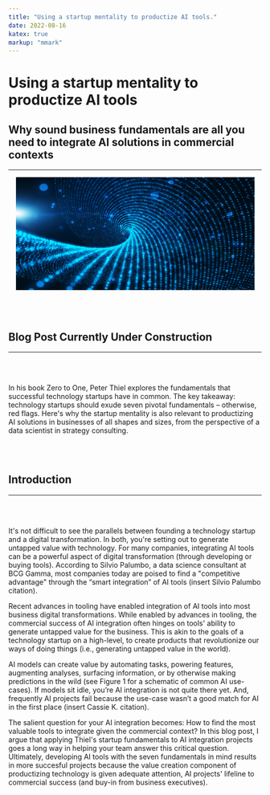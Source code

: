 ```yaml
---
title: "Using a startup mentality to productize AI tools."
date: 2022-08-16
katex: true
markup: "mmark"
---
```

# Using a startup mentality to productize AI tools

## Why sound business fundamentals are all you need to integrate AI solutions in commercial contexts
---

<p align="center"> <img src="/posts/blog_AI_image_2.jpeg"/ width = "475" height = "225"> </p>

<br><br>

## Blog Post Currently Under Construction 

---

<br><br>

In his book Zero to One, Peter Thiel explores the fundamentals that successful technology startups have in common. The key takeaway: technology startups should exude seven pivotal fundamentals – otherwise, red flags. Here's why the startup mentality is also relevant to productizing AI solutions in businesses of all shapes and sizes, from the perspective of a data scientist in strategy consulting.

<br><br>

## Introduction
---

<br><br>

It's not difficult to see the parallels between founding a technology startup and a digital transformation. In both, you're setting out to generate untapped value with technology. For many companies, integrating AI tools can be a powerful aspect of digital transformation (through developing or buying tools). According to Silvio Palumbo, a data science consultant at BCG Gamma, most companies today are poised to find a "competitive advantage" through the “smart integration” of AI tools (insert Silvio Palumbo citation). 

Recent advances in tooling have enabled integration of AI tools into most business digital transformations. While enabled by advances in tooling, the commercial success of AI integration often hinges on tools' ability to generate untapped value for the business. This is akin to the goals of a technology startup on a high-level, to create products that revolutionize our ways of doing things (i.e., generating untapped value in the world). 

AI models can create value by automating tasks, powering features, augmenting analyses, surfacing information, or by otherwise making predictions in the wild (see Figure 1 for a schematic of common AI use-cases). If models sit idle, you’re AI integration is not quite there yet. And, frequently AI projects fail because the use-case wasn’t a good match for AI in the first place (insert Cassie K. citation). 

The salient question for your AI integration becomes: How to find the most valuable tools to integrate given the commercial context? In this blog post, I argue that applying Thiel's startup fundamentals to AI integration projects goes a long way in helping your team answer this critical question. Ultimately, developing AI tools with the seven fundamentals in mind results in more succesful projects because the value creation component of productizing technology is given adequate attention, AI projects' lifeline to commercial success (and buy-in from business executives).

<br><br>
